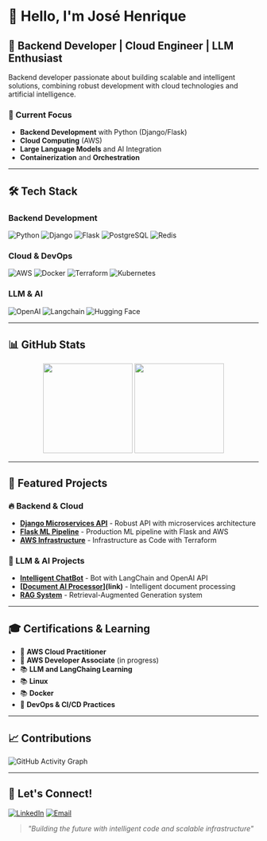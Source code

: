 # 👋 Hello, I'm José Henrique

## 🚀 Backend Developer | Cloud Engineer | LLM Enthusiast

Backend developer passionate about building scalable and intelligent solutions, combining robust development with cloud technologies and artificial intelligence.

### 🎯 Current Focus
- **Backend Development** with Python (Django/Flask)
- **Cloud Computing** (AWS)
- **Large Language Models** and AI Integration
- **Containerization** and **Orchestration**

---

## 🛠️ Tech Stack

### Backend Development
![Python](https://img.shields.io/badge/Python-3776AB?style=for-the-badge&logo=python&logoColor=white)
![Django](https://img.shields.io/badge/Django-092E20?style=for-the-badge&logo=django&logoColor=white)
![Flask](https://img.shields.io/badge/Flask-000000?style=for-the-badge&logo=flask&logoColor=white)
![PostgreSQL](https://img.shields.io/badge/PostgreSQL-316192?style=for-the-badge&logo=postgresql&logoColor=white)
![Redis](https://img.shields.io/badge/Redis-DC382D?style=for-the-badge&logo=redis&logoColor=white)

### Cloud & DevOps
![AWS](https://img.shields.io/badge/AWS-232F3E?style=for-the-badge&logo=amazon-aws&logoColor=white)
![Docker](https://img.shields.io/badge/Docker-2496ED?style=for-the-badge&logo=docker&logoColor=white)
![Terraform](https://img.shields.io/badge/Terraform-7B42BC?style=for-the-badge&logo=terraform&logoColor=white)
![Kubernetes](https://img.shields.io/badge/Kubernetes-326CE5?style=for-the-badge&logo=kubernetes&logoColor=white)

### LLM & AI
![OpenAI](https://img.shields.io/badge/OpenAI-412991?style=for-the-badge&logo=openai&logoColor=white)
![Langchain](https://img.shields.io/badge/LangChain-121212?style=for-the-badge&logo=chainlink&logoColor=white)
![Hugging Face](https://img.shields.io/badge/🤗_Hugging_Face-FFD21E?style=for-the-badge&logoColor=black)

---

## 📊 GitHub Stats

<div align="center">
  <img height="180em" src="https://github-readme-stats.vercel.app/api?username=jh31barbosa&show_icons=true&theme=dark&include_all_commits=true&count_private=true"/>
  <img height="180em" src="https://github-readme-stats.vercel.app/api/top-langs/?username=jh31barbosa&layout=compact&langs_count=7&theme=dark"/>
</div>

---

## 🚀 Featured Projects

### 🔥 Backend & Cloud
- **[Django Microservices API](link)** - Robust API with microservices architecture
- **[Flask ML Pipeline](link)** - Production ML pipeline with Flask and AWS
- **[AWS Infrastructure](link)** - Infrastructure as Code with Terraform

### 🤖 LLM & AI Projects
- **[Intelligent ChatBot](link)** - Bot with LangChain and OpenAI API
- **[[Document AI Processor](https://github.com/jh31barbosa/MediCare)](link)** - Intelligent document processing
- **[RAG System](link)** - Retrieval-Augmented Generation system

---

## 🎓 Certifications & Learning
- 🎯 **AWS Cloud Practitioner**
- 🎯 **AWS Developer Associate** (in progress)
- 📚 **LLM and LangChaing Learning**
- 📚 **Linux**
- 📚 **Docker**
- 🔄 **DevOps & CI/CD Practices**

---

## 📈 Contributions

![GitHub Activity Graph](https://github-readme-activity-graph.vercel.app/graph?username=jh31barbosa&theme=react-dark)

---

## 🤝 Let's Connect!

[![LinkedIn](https://img.shields.io/badge/LinkedIn-0077B5?style=for-the-badge&logo=linkedin&logoColor=white)](https://www.linkedin.com/in/jh29-dev/)
[![Email](https://img.shields.io/badge/Email-D14836?style=for-the-badge&logo=gmail&logoColor=white)](mailto:jh29.dev@gmail.com)

> *"Building the future with intelligent code and scalable infrastructure"*
